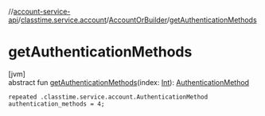 //[account-service-api](../../../index.md)/[classtime.service.account](../index.md)/[AccountOrBuilder](index.md)/[getAuthenticationMethods](get-authentication-methods.md)

# getAuthenticationMethods

[jvm]\
abstract fun [getAuthenticationMethods](get-authentication-methods.md)(index: [Int](https://kotlinlang.org/api/latest/jvm/stdlib/kotlin/-int/index.html)): [AuthenticationMethod](../-authentication-method/index.md)

`repeated .classtime.service.account.AuthenticationMethod authentication_methods = 4;`
